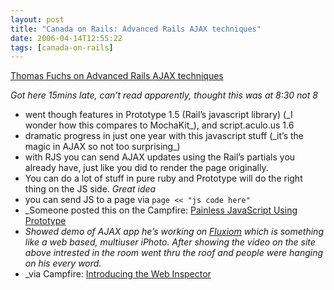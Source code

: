 ```yaml
---
layout: post
title: "Canada on Rails: Advanced Rails AJAX techniques"
date: 2006-04-14T12:55:22
tags: [canada-on-rails]
---
```


<p><a href="http://www.canadaonrails.com/talks/show/9">Thomas Fuchs on Advanced Rails <span class="caps">AJAX</span> techniques</a></p>

<p><em>Got here 15mins late, can&#8217;t read apparently, thought this was at 8:30 not 8</em></p>

<ul>
<li>went though features in Prototype 1.5 (Rail&#8217;s javascript library) (_I wonder how this compares to MochaKit_), and script.aculo.us 1.6</li>
<li>dramatic progress in just one year with this javascript stuff (_it&#8217;s the magic in <span class="caps">AJAX</span> so not too surprising_)</li>
<li>with <span class="caps">RJS</span> you can send <span class="caps">AJAX</span> updates using the Rail&#8217;s partials you already have, just like you did to render the page originally.</li>
<li>You can do a lot of stuff in pure ruby and Prototype will do the right thing on the JS side.  <em>Great idea</em></li>
<li>you can send JS to a page via <code>page &#60;&#60; &#34;js code here&#34;</code></li>
<li>_Someone posted this on the Campfire: <a href="http://www.sitepoint.com/article/painless-javascript-prototype_">Painless JavaScript Using Prototype</a></li>
<li><em>Showed demo of <span class="caps">AJAX</span> app he&#8217;s working on <a href="http://www.fluxiom.com/">Fluxiom</a> which is something like a web based, multiuser iPhoto.  After showing the video on the site above intrested in the room went thru the roof and people were hanging on his every word.</em></li>
<li>_via Campfire: <a href="http://webkit.opendarwin.org/blog/?p=41_">Introducing the Web Inspector</a></li>
</ul>
